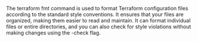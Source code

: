 The terraform fmt command is used to format Terraform configuration files according to the standard style conventions. It ensures that your files are organized, making them easier to read and maintain. It can format individual files or entire directories, and you can also check for style violations without making changes using the -check flag.